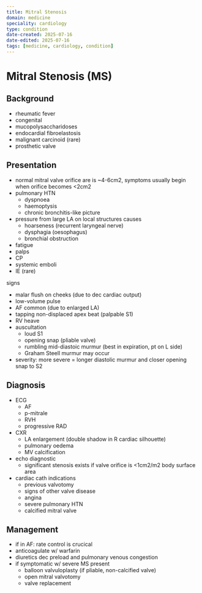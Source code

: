 ```yaml
---
title: Mitral Stenosis
domain: medicine
speciality: cardiology
type: condition
date-created: 2025-07-16
date-edited: 2025-07-16
tags: [medicine, cardiology, condition]
---
```


# Mitral Stenosis (MS)

## Background
- rheumatic fever
- congenital
- mucopolysaccharidoses
- endocardial fibroelastosis
- malignant carcinoid (rare)
- prosthetic valve

## Presentation
- normal mitral valve orifice are is ~4-6cm2, symptoms usually begin when orifice becomes <2cm2
- pulmonary HTN
  - dyspnoea
  - haemoptysis
  - chronic bronchitis-like picture
- pressure from large LA on local structures causes
  - hoarseness (recurrent laryngeal nerve)
  - dysphagia (oesophagus)
  - bronchial obstruction
- fatigue
- palps
- CP
- systemic emboli
- IE (rare)

signs
- malar flush on cheeks (due to dec cardiac output)
- low-volume pulse
- AF common (due to enlarged LA)
- tapping non-displaced apex beat (palpable S1)
- RV heave
- auscultation
  - loud S1
  - opening snap (pliable valve)
  - rumbling mid-diastoic murmur (best in expiration, pt on L side)
  - Graham Steell murmur may occur
- severity: more severe = longer diastolic murmur and closer opening snap to S2

## Diagnosis
- ECG
  - AF
  - p-mitrale
  - RVH
  - progressive RAD
- CXR
  - LA enlargement (double shadow in R cardiac silhouette)
  - pulmonary oedema
  - MV calcification
- echo diagnostic
  - significant stenosis exists if valve orifice is <1cm2/m2 body surface area
- cardiac cath indications
  - previous valvotomy
  - signs of other valve disease
  - angina
  - severe pulmonary HTN
  - calcified mitral valve

## Management
- if in AF: rate control is crucical
- anticoagulate w/ warfarin
- diuretics dec preload and pulmonary venous congestion
- if symptomatic w/ severe MS present
  - balloon valvuloplasty (if pliable, non-calcified valve)
  - open mitral valvotomy
  - valve replacement
